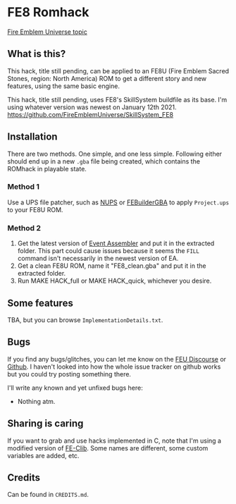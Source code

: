 # FE8 Romhack

[Fire Emblem Universe topic](TODO)

## What is this?

This hack, title still pending, can be applied to an FE8U (Fire Emblem Sacred Stones, region: North America) ROM to get a different story and new features, using the same basic engine.

This hack, title still pending, uses FE8's SkillSystem buildfile as its base. I'm using whatever version was newest on January 12th 2021. https://github.com/FireEmblemUniverse/SkillSystem_FE8

## Installation

There are two methods. One simple, and one less simple. Following either should end up in a new `.gba` file being created, which contains the ROMhack in playable state.

### Method 1
Use a UPS file patcher, such as [NUPS](https://www.romhacking.net/utilities/606/) or [FEBuilderGBA](https://github.com/FEBuilderGBA/FEBuilderGBA) to apply `Project.ups` to your FE8U ROM.

### Method 2
1. Get the latest version of [Event Assembler](https://feuniverse.us/t/event-assembler/1749) and put it in the extracted folder. This part could cause issues because it seems the `FILL` command isn't necessarily in the newest version of EA.
2. Get a clean FE8U ROM, name it "FE8_clean.gba" and put it in the extracted folder.
3. Run MAKE HACK_full or MAKE HACK_quick, whichever you desire.

## Some features

TBA, but you can browse `ImplementationDetails.txt`.

## Bugs

If you find any bugs/glitches, you can let me know on the [FEU Discourse](https://feuniverse.us/u/Huichelaar/) or [Github](https://github.com/Huichelaar). I haven't looked into how the whole issue tracker on github works but you could try posting something there.

I'll write any known and yet unfixed bugs here:
  - Nothing atm.

## Sharing is caring
If you want to grab and use hacks implemented in C, note that I'm using a modified version of [FE-Clib](https://github.com/Huichelaar/FE-CLib). Some names are different, some custom variables are added, etc.

## Credits

Can be found in `CREDITS.md`.

